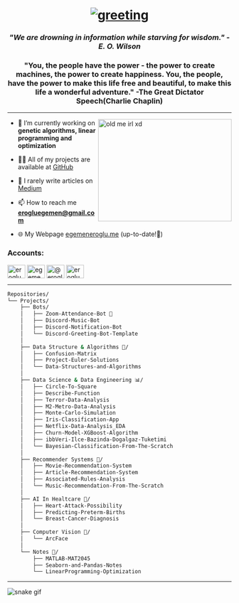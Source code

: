 <h1 align="center">  
<a href="https://git.io/typing-svg"><img src="https://readme-typing-svg.herokuapp.com?lines=profile+owner+-%3E+Egemen+%F0%9F%96%90" alt="greeting"/></a></h1>
 
<h3 align="center">
  <i>"We are drowning in information while starving for wisdom." -E. O. Wilson </i>
</h3>

<h3 align="center"> 
  "You, the people have the power - the power to create machines, the power to create happiness. You, the people, have the power to make this life free and beautiful, to make this life a wonderful adventure." -The Great Dictator Speech(Charlie Chaplin)
</h3>

<hr>

<img align="right" alt="old me irl xd" width="300" height="230" src="https://user-images.githubusercontent.com/30879498/184037891-0e7b4a1a-458f-409c-b9bb-24a45b383a33.png">

- 🤖 I’m currently working on **genetic algorithms, linear programming and optimization**

- 👨‍💻 All of my projects are available at [GitHub](https://github.com/erogluegemen)

- 📝 I rarely write articles on [Medium](https://medium.com/@erogluegemen)

- 📫 How to reach me **erogluegemen@gmail.com**

- 🌐 My Webpage [egemeneroglu.me](https://egemeneroglu.me/) (up-to-date!🥳)

<h3 align="left">Accounts:
</h3>

<p align="left">
<a href="https://kaggle.com/erogluegemen" target="blank"><img align="center" src="https://raw.githubusercontent.com/rahuldkjain/github-profile-readme-generator/master/src/images/icons/Social/kaggle.svg" alt="erogluegemendev" height="30" width="40" /></a>
<a href="https://www.linkedin.com/in/egemeneroglu/" target="blank"><img align="center" src="https://raw.githubusercontent.com/rahuldkjain/github-profile-readme-generator/master/src/images/icons/Social/linked-in-alt.svg" alt="egemen-eroglu" height="30" width="40" /></a>
<a href="https://medium.com/@erogluegemen" target="blank"><img align="center" src="https://raw.githubusercontent.com/rahuldkjain/github-profile-readme-generator/master/src/images/icons/Social/medium.svg" alt="@erogluegemen" height="30" width="40" /></a>
<a href="https://www.hackerrank.com/erogluegemen1" target="blank"><img align="center" src="https://raw.githubusercontent.com/rahuldkjain/github-profile-readme-generator/master/src/images/icons/Social/hackerrank.svg" alt="erogluegemen" height="30" width="40" /></a>
</p>

<hr>

```bash
Repositories/
└── Projects/
    ├── Bots/
    │   ├── Zoom-Attendance-Bot 🤖
    │   ├── Discord-Music-Bot
    │   ├── Discord-Notification-Bot
    │   └── Discord-Greeting-Bot-Template
    │
    ├── Data Structure & Algorithms 🧮/
    │   ├── Confusion-Matrix
    │   ├── Project-Euler-Solutions
    │   └── Data-Structures-and-Algorithms
    │
    ├── Data Science & Data Engineering 📊/
    │   ├── Circle-To-Square
    │   ├── Describe-Function
    │   ├── Terror-Data-Analysis
    │   ├── M2-Metro-Data-Analysis
    │   ├── Monte-Carlo-Simulation
    │   ├── Iris-Classification-App
    │   ├── Netflix-Data-Analysis_EDA
    │   ├── Churn-Model-XGBoost-Algorithm
    │   ├── ibbVeri-Ilce-Bazinda-Dogalgaz-Tuketimi
    │   └── Bayesian-Classification-From-The-Scratch
    │
    ├── Recommender Systems 🤔/
    │   ├── Movie-Recommendation-System
    │   ├── Article-Recommendation-System
    │   ├── Associated-Rules-Analysis  
    │   └── Music-Recommendation-From-The-Scratch
    │
    ├── AI In Healtcare 🩻/
    │   ├── Heart-Attack-Possibility
    │   ├── Predicting-Preterm-Births
    │   └── Breast-Cancer-Diagnosis
    │
    ├── Computer Vision 📸/
    │   └── ArcFace
    │
    └── Notes 📝/
        ├── MATLAB-MAT2045
        ├── Seaborn-and-Pandas-Notes
        └── LinearProgramming-Optimization
```

<hr>

![snake gif](https://github.com/erogluegemen/erogluegemen/blob/output/github-contribution-grid-snake.svg)
